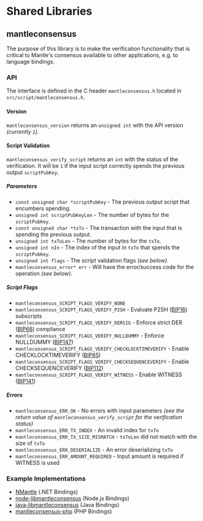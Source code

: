 Shared Libraries
================

## mantleconsensus

The purpose of this library is to make the verification functionality that is critical to Mantle's consensus available to other applications, e.g. to language bindings.

### API

The interface is defined in the C header `mantleconsensus.h` located in `src/script/mantleconsensus.h`.

#### Version

`mantleconsensus_version` returns an `unsigned int` with the API version *(currently `1`)*.

#### Script Validation

`mantleconsensus_verify_script` returns an `int` with the status of the verification. It will be `1` if the input script correctly spends the previous output `scriptPubKey`.

##### Parameters
- `const unsigned char *scriptPubKey` - The previous output script that encumbers spending.
- `unsigned int scriptPubKeyLen` - The number of bytes for the `scriptPubKey`.
- `const unsigned char *txTo` - The transaction with the input that is spending the previous output.
- `unsigned int txToLen` - The number of bytes for the `txTo`.
- `unsigned int nIn` - The index of the input in `txTo` that spends the `scriptPubKey`.
- `unsigned int flags` - The script validation flags *(see below)*.
- `mantleconsensus_error* err` - Will have the error/success code for the operation *(see below)*.

##### Script Flags
- `mantleconsensus_SCRIPT_FLAGS_VERIFY_NONE`
- `mantleconsensus_SCRIPT_FLAGS_VERIFY_P2SH` - Evaluate P2SH ([BIP16](https://github.com/mantle/bips/blob/master/bip-0016.mediawiki)) subscripts
- `mantleconsensus_SCRIPT_FLAGS_VERIFY_DERSIG` - Enforce strict DER ([BIP66](https://github.com/mantle/bips/blob/master/bip-0066.mediawiki)) compliance
- `mantleconsensus_SCRIPT_FLAGS_VERIFY_NULLDUMMY` - Enforce NULLDUMMY ([BIP147](https://github.com/mantle/bips/blob/master/bip-0147.mediawiki))
- `mantleconsensus_SCRIPT_FLAGS_VERIFY_CHECKLOCKTIMEVERIFY` - Enable CHECKLOCKTIMEVERIFY ([BIP65](https://github.com/mantle/bips/blob/master/bip-0065.mediawiki))
- `mantleconsensus_SCRIPT_FLAGS_VERIFY_CHECKSEQUENCEVERIFY` - Enable CHECKSEQUENCEVERIFY ([BIP112](https://github.com/mantle/bips/blob/master/bip-0112.mediawiki))
- `mantleconsensus_SCRIPT_FLAGS_VERIFY_WITNESS` - Enable WITNESS ([BIP141](https://github.com/mantle/bips/blob/master/bip-0141.mediawiki))

##### Errors
- `mantleconsensus_ERR_OK` - No errors with input parameters *(see the return value of `mantleconsensus_verify_script` for the verification status)*
- `mantleconsensus_ERR_TX_INDEX` - An invalid index for `txTo`
- `mantleconsensus_ERR_TX_SIZE_MISMATCH` - `txToLen` did not match with the size of `txTo`
- `mantleconsensus_ERR_DESERIALIZE` - An error deserializing `txTo`
- `mantleconsensus_ERR_AMOUNT_REQUIRED` - Input amount is required if WITNESS is used

### Example Implementations
- [NMantle](https://github.com/NicolasDorier/NMantle/blob/master/NMantle/Script.cs#L814) (.NET Bindings)
- [node-libmantleconsensus](https://github.com/bitpay/node-libmantleconsensus) (Node.js Bindings)
- [java-libmantleconsensus](https://github.com/dexX7/java-libmantleconsensus) (Java Bindings)
- [mantleconsensus-php](https://github.com/Bit-Wasp/mantleconsensus-php) (PHP Bindings)
